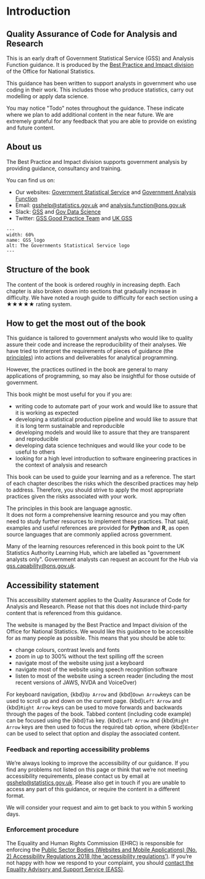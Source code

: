 
# Introduction

## Quality Assurance of Code for Analysis and Research

This is an early draft of Government Statistical Service (GSS) and Analysis Function guidance.
It is produced by the [Best Practice and Impact division](https://gss.civilservice.gov.uk/about-us/support-for-the-gss/) of the Office for National Statistics.

This guidance has been written to support analysts in government who use coding in their work.
This includes those who produce statistics, carry out modelling or apply data science.

You may notice "Todo" notes throughout the guidance.
These indicate where we plan to add additional content in the near future.
We are extremely grateful for any feedback that you are able to provide on existing and future content.


## About us

The Best Practice and Impact division supports government analysis by providing guidance, consultancy and training.

You can find us on:
- Our websites: [Government Statistical Service](https://gss.civilservice.gov.uk/) and [Government Analysis Function](https://www.gov.uk/government/organisations/government-analysis-function)
- Email: [gsshelp@statistics.gov.uk](mailto:gsshelp@statistics.gov.uk) and [analysis.function@ons.gov.uk](mailto:analysis.function@ons.gov.uk)
- Slack: [GSS](https://gov-stats-service.slack.com) and [Gov Data Science](https://govdatascience.slack.com)
- Twitter: [GSS Good Practice Team](https://twitter.com/gssgoodpractice) and [UK GSS](https://twitter.com/ukgss)

```{figure} ./_static/GSS_logo.jpg
---
width: 60%
name: GSS_logo
alt: The Governments Statistical Service logo
---
```


## Structure of the book

The content of the book is ordered roughly in increasing depth. 
Each chapter is also broken down into sections that gradually increase in difficulty. 
We have noted a rough guide to difficulty for each section using a ★★★★★ rating system.


## How to get the most out of the book

This guidance is tailored to government analysts who would like to quality assure their code and increase the reproducibility of their analyses.
We have tried to interpret the requirements of pieces of guidance (the [principles](/principles.md)) into actions and deliverables for analytical programming.

However, the practices outlined in the book are general to many applications of programming, so may also be insightful for those outside of government.

This book might be most useful for you if you are:
- writing code to automate part of your work and would like to assure that it is working as expected
- developing a statistical production pipeline and would like to assure that it is long term sustainable and reproducible
- developing models and would like to assure that they are transparent and reproducible
- developing data science techniques and would like your code to be useful to others
- looking for a high level introduction to software engineering practices in the context of analysis and research

This book can be used to guide your learning and as a reference.
The start of each chapter describes the risks which the described practices may help to address.
Therefore, you should strive to apply the most appropriate practices given the risks associated with your work.

The principles in this book are language agnostic.  
It does not form a comprehensive learning resource and you may often need to study further resources to implement these practices.
That said, examples and useful references are provided for **Python** and **R**, as open source languages that are commonly applied across government.

Many of the learning resources referenced in this book point to the UK Statistics Authority Learning Hub, which are labelled as "government analysts only".
Government analysts can request an account for the Hub via [gss.capability@ons.gov.uk](mailto:gss.capability@ons.gov.uk).


## Accessibility statement

This accessibility statement applies to the Quality Assurance of Code for Analysis and Research.
Please not that this does not include third-party content that is referenced from this guidance.

The website is managed by the Best Practice and Impact division of the Office for National Statistics.
We would like this guidance to be accessible for as many people as possible.
This means that you should be able to:
* change colours, contrast levels and fonts
* zoom in up to 300% without the text spilling off the screen
* navigate most of the website using just a keyboard
* navigate most of the website using speech recognition software
* listen to most of the website using a screen reader (including the most recent versions of JAWS, NVDA and VoiceOver)

For keyboard navigation, {kbd}`Up Arrow` and {kbd}`Down Arrow`keys can be used to scroll up and down on the current page.
{kbd}`Left Arrow` and {kbd}`Right Arrow` keys can be used to move forwards and backwards through the pages of the book.
Tabbed content (including code example) can be focused using the {kbd}`Tab` key.
{kbd}`Left Arrow` and {kbd}`Right Arrow` keys are then used to focus the required tab option, where {kbd}`Enter` can be used to select that option and display the associated content.


### Feedback and reporting accessibility problems

We’re always looking to improve the accessibility of our guidance.
If you find any problems not listed on this page or think that we’re not meeting accessibility requirements, please contact us by email at [gsshelp@statistics.gov.uk](mailto:gsshelp@statistics.gov.uk).
Please also get in touch if you are unable to access any part of this guidance, or require the content in a different format.

We will consider your request and aim to get back to you within 5 working days.


### Enforcement procedure

The Equality and Human Rights Commission (EHRC) is responsible for enforcing the [Public Sector Bodies (Websites and Mobile Applications) (No. 2) Accessibility Regulations 2018 (the ‘accessibility regulations’)](https://www.legislation.gov.uk/uksi/2018/952/made). 
If you’re not happy with how we respond to your complaint, you should [contact the Equality Advisory and Support Service (EASS)](https://www.equalityadvisoryservice.com/).
